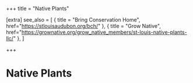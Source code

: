 +++
title = "Native Plants"

[extra]
see_also = [
  { title = "Bring Conservation Home", href="https://stlouisaudubon.org/bch/" },
  { title = "Grow Native", href="https://grownative.org/grow_native_members/st-louis-native-plants-llc/" },
]

+++

# Native Plants

